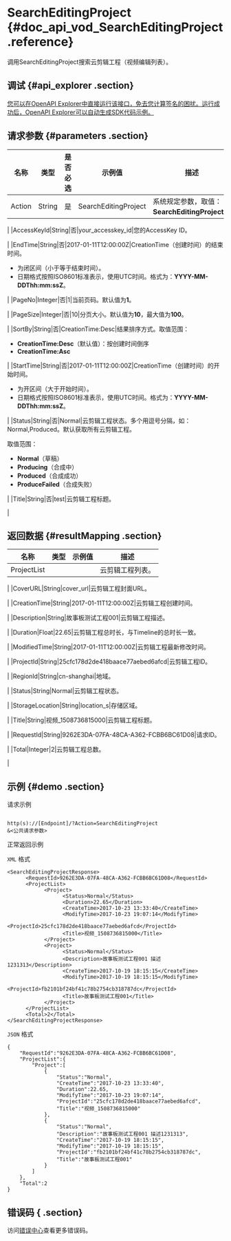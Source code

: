 # SearchEditingProject {#doc_api_vod_SearchEditingProject .reference}

调用SearchEditingProject搜索云剪辑工程（视频编辑列表）。

## 调试 {#api_explorer .section}

[您可以在OpenAPI Explorer中直接运行该接口，免去您计算签名的困扰。运行成功后，OpenAPI Explorer可以自动生成SDK代码示例。](https://api.aliyun.com/#product=vod&api=SearchEditingProject&type=RPC&version=2017-03-21)

## 请求参数 {#parameters .section}

|名称|类型|是否必选|示例值|描述|
|--|--|----|---|--|
|Action|String|是|SearchEditingProject|系统规定参数，取值：**SearchEditingProject**。

 |
|AccessKeyId|String|否|your\_accesskey\_id|您的AccessKey ID。

 |
|EndTime|String|否|2017-01-11T12:00:00Z|CreationTime（创建时间）的结束时间。

 -   为闭区间（小于等于结束时间）。
-   日期格式按照ISO8601标准表示，使用UTC时间。格式为：**YYYY-MM-DDThh:mm:ssZ**。

 |
|PageNo|Integer|否|1|当前页码。默认值为**1**。

 |
|PageSize|Integer|否|10|分页大小。默认值为**10**，最大值为**100**。

 |
|SortBy|String|否|CreationTime:Desc|结果排序方式。取值范围：

 -   **CreationTime:Desc**（默认值）：按创建时间倒序
-   **CreationTime:Asc**

 |
|StartTime|String|否|2017-01-11T12:00:00Z|CreationTime（创建时间）的开始时间。

 -   为开区间（大于开始时间）。
-   日期格式按照ISO8601标准表示，使用UTC时间。格式为：**YYYY-MM-DDThh:mm:ssZ**。

 |
|Status|String|否|Normal|云剪辑工程状态。多个用逗号分隔，如：Normal,Produced。默认获取所有云剪辑工程。

 取值范围：

 -   **Normal**（草稿）
-   **Producing**（合成中）
-   **Produced**（合成成功）
-   **ProduceFailed**（合成失败）

 |
|Title|String|否|test|云剪辑工程标题。

 |

## 返回数据 {#resultMapping .section}

|名称|类型|示例值|描述|
|--|--|---|--|
|ProjectList| | |云剪辑工程列表。

 |
|CoverURL|String|cover\_url|云剪辑工程封面URL。

 |
|CreationTime|String|2017-01-11T12:00:00Z|云剪辑工程创建时间。

 |
|Description|String|故事板测试工程001|云剪辑工程描述。

 |
|Duration|Float|22.65|云剪辑工程总时长，与Timeline的总时长一致。

 |
|ModifiedTime|String|2017-01-11T12:00:00Z|云剪辑工程最新修改时间。

 |
|ProjectId|String|25cfc178d2de418baace77aebed6afcd|云剪辑工程ID。

 |
|RegionId|String|cn-shanghai|地域。

 |
|Status|String|Normal|云剪辑工程状态。

 |
|StorageLocation|String|location\_s|存储区域。

 |
|Title|String|视频\_1508736815000|云剪辑工程标题。

 |
|RequestId|String|9262E3DA-07FA-48CA-A362-FCBB6BC61D08|请求ID。

 |
|Total|Integer|2|云剪辑工程总数。

 |

## 示例 {#demo .section}

请求示例

``` {#request_demo}

http(s)://[Endpoint]/?Action=SearchEditingProject
&<公共请求参数>

```

正常返回示例

`XML` 格式

``` {#xml_return_success_demo}
<SearchEditingProjectResponse>
	  <RequestId>9262E3DA-07FA-48CA-A362-FCBB6BC61D08</RequestId>
	  <ProjectList>
		    <Project>
			      <Status>Normal</Status>
			      <Duration>22.65</Duration>
			      <CreateTime>2017-10-23 13:33:40</CreateTime>
			      <ModifyTime>2017-10-23 19:07:14</ModifyTime>
			      <ProjectId>25cfc178d2de418baace77aebed6afcd</ProjectId>
			      <Title>视频_1508736815000</Title>
		    </Project>
		    <Project>
			      <Status>Normal</Status>
			      <Description>故事板测试工程001 描述1231313</Description>
			      <CreateTime>2017-10-19 18:15:15</CreateTime>
			      <ModifyTime>2017-10-19 18:15:15</ModifyTime>
			      <ProjectId>fb2101bf24bf41c78b2754cb318787dc</ProjectId>
			      <Title>故事板测试工程001</Title>
		    </Project>
	  </ProjectList>
	  <Total>2</Total>
</SearchEditingProjectResponse>
```

`JSON` 格式

``` {#json_return_success_demo}
{
	"RequestId":"9262E3DA-07FA-48CA-A362-FCBB6BC61D08",
	"ProjectList":{
		"Project":[
			{
				"Status":"Normal",
				"CreateTime":"2017-10-23 13:33:40",
				"Duration":22.65,
				"ModifyTime":"2017-10-23 19:07:14",
				"ProjectId":"25cfc178d2de418baace77aebed6afcd",
				"Title":"视频_1508736815000"
			},
			{
				"Status":"Normal",
				"Description":"故事板测试工程001 描述1231313",
				"CreateTime":"2017-10-19 18:15:15",
				"ModifyTime":"2017-10-19 18:15:15",
				"ProjectId":"fb2101bf24bf41c78b2754cb318787dc",
				"Title":"故事板测试工程001"
			}
		]
	},
	"Total":2
}
```

## 错误码 { .section}

访问[错误中心](https://error-center.aliyun.com/status/product/vod)查看更多错误码。

